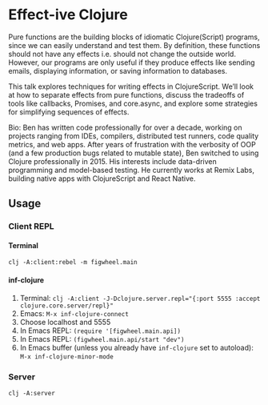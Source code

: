 # Effect-ive Clojure

Pure functions are the building blocks of idiomatic Clojure(Script) programs, since we can easily understand and test them. By definition, these functions should not have any effects i.e. should not change the outside world. However, our programs are only useful if they produce effects like sending emails, displaying information, or saving information to databases.

This talk explores techniques for writing effects in ClojureScript. We’ll look at how to separate effects from pure functions, discuss the tradeoffs of tools like callbacks, Promises, and core.async, and explore some strategies for simplifying sequences of effects.

Bio: Ben has written code professionally for over a decade, working on projects ranging from IDEs, compilers, distributed test runners, code quality metrics, and web apps. After years of frustration with the verbosity of OOP (and a few production bugs related to mutable state), Ben switched to using Clojure professionally in 2015. His interests include data-driven programming and model-based testing. He currently works at Remix Labs, building native apps with ClojureScript and React Native.

## Usage

### Client REPL

#### Terminal

`clj -A:client:rebel -m figwheel.main`

#### inf-clojure

1. Terminal: `clj -A:client -J-Dclojure.server.repl="{:port 5555 :accept clojure.core.server/repl}"`
1. Emacs: `M-x inf-clojure-connect`
1. Choose localhost and 5555
1. In Emacs REPL: `(require '[figwheel.main.api])`
1. In Emacs REPL: `(figwheel.main.api/start "dev")`
1. In Emacs buffer (unless you already have `inf-clojure` set to autoload): `M-x inf-clojure-minor-mode`

### Server

`clj -A:server`